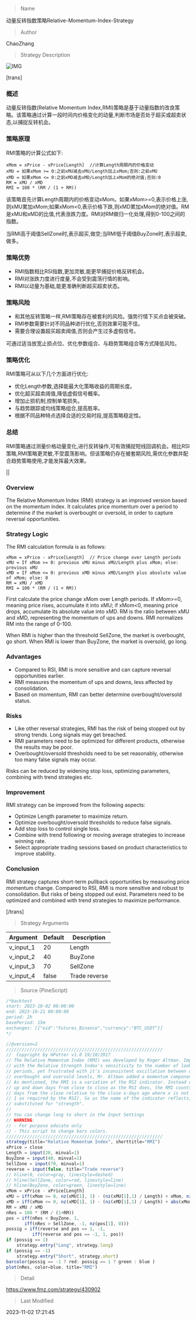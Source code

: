 
> Name

动量反转指数策略Relative-Momentum-Index-Strategy

> Author

ChaoZhang

> Strategy Description

![IMG](https://www.fmz.com/upload/asset/12591b9386780ef286c.png)

[trans]

### 概述

动量反转指数(Relative Momentum Index,RMI)策略是基于动量指数的改良策略。该策略通过计算一段时间内价格变化的动量,判断市场是否处于超买或超卖状态,以捕捉反转机会。

### 策略原理

RMI策略的计算公式如下:

```
xMom = xPrice - xPrice[Length]  //计算Length周期内的价格变动
xMU = 如果xMom >= 0:之前xMU减去xMU/Length加上xMom;否则:之前xMU 
xMD = 如果xMom <= 0:之前xMD减去xMD/Length加上xMom的绝对值;否则:0
RM = xMU / xMD  
RMI = 100 * (RM / (1 + RM))
```

该策略首先计算Length周期内的价格变动xMom。如果xMom>=0,表示价格上涨,则xMU累加xMom;如果xMom<0,表示价格下跌,则xMD累加xMom的绝对值。RM是xMU和xMD的比值,代表涨跌力度。RMI对RM做归一化处理,得到0-100之间的指数。

当RMI高于阈值SellZone时,表示超买,做空;当RMI低于阈值BuyZone时,表示超卖,做多。

### 策略优势

- RMI指数相比RSI指数,更加灵敏,能更早捕捉价格反转机会。
- RMI对涨跌力度进行度量,不会受到震荡行情的影响。
- RMI以动量为基础,能更准确判断超买超卖状态。

### 策略风险

- 和其他反转策略一样,RMI策略存在被套利的风险。强势行情下买点会被突破。
- RMI参数需要针对不同品种进行优化,否则效果可能不佳。
- 需要合理设置超买超卖阈值,否则会产生过多虚假信号。

可通过适当放宽止损点位、优化参数组合、与趋势策略组合等方式降低风险。

### 策略优化

RMI策略可从以下几个方面进行优化:

- 优化Length参数,选择能最大化策略收益的周期长度。
- 优化超买超卖阈值,降低虚假信号概率。
- 增加止损机制,控制单笔损失。
- 与趋势跟踪或均线策略组合,提高胜率。
- 根据不同品种特点选择合适的交易时段,提高策略稳定性。

### 总结

RMI策略通过测量价格动量变化,进行反转操作,可有效捕捉短线回调机会。相比RSI策略,RMI策略更灵敏,不受震荡影响。但该策略仍存在被套期风险,需优化参数并配合趋势策略使用,才能发挥最大效果。

||


### Overview

The Relative Momentum Index (RMI) strategy is an improved version based on the momentum index. It calculates price momentum over a period to determine if the market is overbought or oversold, in order to capture reversal opportunities.

### Strategy Logic

The RMI calculation formula is as follows:

```
xMom = xPrice - xPrice[Length]  // Price change over Length periods
xMU = If xMom >= 0: previous xMU minus xMU/Length plus xMom; else: previous xMU
xMD = If xMom <= 0: previous xMD minus xMD/Length plus absolute value of xMom; else: 0 
RM = xMU / xMD
RMI = 100 * (RM / (1 + RM))
```

First calculate the price change xMom over Length periods. If xMom>=0, meaning price rises, accumulate it into xMU; if xMom<0, meaning price drops, accumulate its absolute value into xMD. RM is the ratio between xMU and xMD, representing the momentum of ups and downs. RMI normalizes RM into the range of 0-100.

When RMI is higher than the threshold SellZone, the market is overbought, go short. When RMI is lower than BuyZone, the market is oversold, go long.

### Advantages

- Compared to RSI, RMI is more sensitive and can capture reversal opportunities earlier.
- RMI measures the momentum of ups and downs, less affected by consolidation. 
- Based on momentum, RMI can better determine overbought/oversold status.

### Risks

- Like other reversal strategies, RMI has the risk of being stopped out by strong trends. Long signals may get breached.
- RMI parameters need to be optimized for different products, otherwise the results may be poor.
- Overbought/oversold thresholds need to be set reasonably, otherwise too many false signals may occur.

Risks can be reduced by widening stop loss, optimizing parameters, combining with trend strategies etc.

### Improvement

RMI strategy can be improved from the following aspects:

- Optimize Length parameter to maximize return.
- Optimize overbought/oversold thresholds to reduce false signals.  
- Add stop loss to control single loss.
- Combine with trend following or moving average strategies to increase winning rate.
- Select appropriate trading sessions based on product characteristics to improve stability.

### Conclusion

RMI strategy captures short-term pullback opportunities by measuring price momentum change. Compared to RSI, RMI is more sensitive and robust to consolidation. But risks of being stopped out exist. Parameters need to be optimized and combined with trend strategies to maximize performance.

[/trans]

> Strategy Arguments



|Argument|Default|Description|
|----|----|----|
|v_input_1|20|Length|
|v_input_2|40|BuyZone|
|v_input_3|70|SellZone|
|v_input_4|false|Trade reverse|


> Source (PineScript)

``` javascript
/*backtest
start: 2023-10-02 00:00:00
end: 2023-10-21 00:00:00
period: 2h
basePeriod: 15m
exchanges: [{"eid":"Futures_Binance","currency":"BTC_USDT"}]
*/

//@version=2
////////////////////////////////////////////////////////////
//  Copyright by HPotter v1.0 19/10/2017
// The Relative Momentum Index (RMI) was developed by Roger Altman. Impressed 
// with the Relative Strength Index's sensitivity to the number of look-back 
// periods, yet frustrated with it's inconsistent oscillation between defined 
// overbought and oversold levels, Mr. Altman added a momentum component to the RSI.
// As mentioned, the RMI is a variation of the RSI indicator. Instead of counting 
// up and down days from close to close as the RSI does, the RMI counts up and down 
// days from the close relative to the close x-days ago where x is not necessarily 
// 1 as required by the RSI). So as the name of the indicator reflects, "momentum" is 
// substituted for "strength".   
//
// You can change long to short in the Input Settings
// WARNING:
// - For purpose educate only
// - This script to change bars colors.
////////////////////////////////////////////////////////////
strategy(title="Relative Momentum Index", shorttitle="RMI")
xPrice = close
Length = input(20, minval=1)
BuyZone = input(40, minval=1)
SellZone = input(70, minval=1)
reverse = input(false, title="Trade reverse")
// hline(0, color=gray, linestyle=dashed)
// hline(SellZone, color=red, linestyle=line)
// hline(BuyZone, color=green, linestyle=line)
xMom = xPrice - xPrice[Length]
xMU = iff(xMom >= 0, nz(xMU[1], 1) - (nz(xMU[1],1) / Length) + xMom, nz(xMU[1], 1))
xMD = iff(xMom <= 0, nz(xMD[1], 1) - (nz(xMD[1],1) / Length) + abs(xMom), nz(xMD[1], 0))
RM = xMU / xMD
nRes = 100 * (RM / (1+RM))
pos = iff(nRes < BuyZone, 1,
	   iff(nRes > SellZone, -1, nz(pos[1], 0))) 
possig = iff(reverse and pos == 1, -1,
          iff(reverse and pos == -1, 1, pos))	   
if (possig == 1) 
    strategy.entry("Long", strategy.long)
if (possig == -1)
    strategy.entry("Short", strategy.short)	   	    
barcolor(possig == -1 ? red: possig == 1 ? green : blue )  
plot(nRes, color=blue, title="RMI")
```

> Detail

https://www.fmz.com/strategy/430902

> Last Modified

2023-11-02 17:21:45
